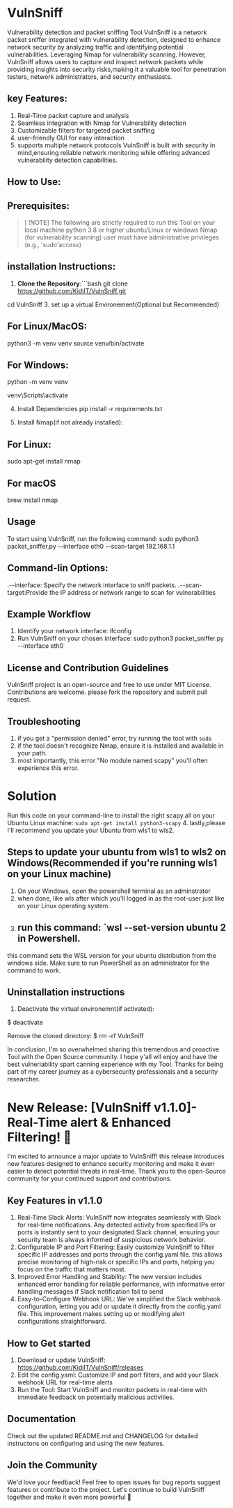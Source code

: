 #  VulnSniff
Vulnerability detection and packet sniffing Tool
VulnSniff is a network packet sniffer integrated with vulnerability detection, designed to enhance network security by analyzing traffic and identifying potential vulnerabilities.
Leveraging Nmap for vulnerability scanning. However, VulnSniff allows users to capture and inspect network packets while providing insights into  security risks,making it a valuable tool for penetration testers, network administrators, and security enthusiasts.

## key Features:
1. Real-Time packet capture and analysis
2. Seamless integration with Nmap for Vulnerability detection
3. Customizable filters for targeted packet sniffing
4. user-friendly GUI for easy interaction
5. supports multiple network protocols
VulnSniff is built with security in mind,ensuring reliable network monitoring while offering advanced vulnerability detection capabilities.

## How to Use:
##  Prerequisites:
>[ !NOTE]
> The following are strictly required to run this Tool on your local machine
> python 3.8 or higher
> ubuntu/Linux or windows
> Nmap (for vulnerability scanning)
> user must have administrative privileges (e.g., 'sudo'access)

## installation Instructions:
1. **Clone the Repository**:```bash
 git clone https://github.com/KidiIT/VulnSniff.git

cd VulnSniff
3.  set up a virtual Environement(Optional but Recommended)
## For Linux/MacOS:

python3 -m venv venv
source venv/bin/activate

## For Windows:

python -m venv venv

venv\Scripts\activate

4. Install Dependencies
pip install -r requirements.txt

6. Install Nmap(if not already installed):
## For Linux:

sudo apt-get install nmap  
## For macOS

brew install nmap 

##  Usage
To start using VulnSniff, run the following command:
sudo python3 packet_sniffer.py --interface eth0 --scan-target 192.168.1.1
## Command-lin Options:
.--interface: Specify the network interface to sniff packets.
.--scan-target:Provide the IP address or network range to scan for vulnerabilities
##  Example Workflow
1. Identify your network interface:
ifconfig
2.  Run VulnSniff on your chosen interface:
   sudo python3 packet_sniffer.py --interface eth0

##  License and Contribution Guidelines
VulnSniff project is an open-source and free to use under MIT License. Contributions are welcome. please fork the repository and submit pull request.

##  Troubleshooting
1.  if you get a "permission denied" error, try running the tool with `sudo`
2.  if the tool doesn't recognize Nmap, ensure it is installed and available in your path.
3.  most importantly, this error "No module named scapy" you'll often experience this error.
   #  Solution 
   Run this code on your command-line to install the right scapy.all on your Ubuntu Linux machine:  `sudo apt-get install python3-scapy`
4.  lastly,please  I'll recommend you update your Ubuntu from wls1 to wls2. 
## Steps to update your ubuntu from wls1 to wls2 on Windows(Recommended if you're running wls1 on your Linux machine)
1. On your Windows, open the powershell terminal as an adminstrator
2. when done, like wls  after which you'll logged in as the root-user just like on your Linux operating system.
3. ## run this command: `wsl --set-version ubuntu 2 in Powershell.
this command sets the WSL version for your ubuntu distribution from the windows side. Make sure to run PowerShell as an administrator for the command to work.

##   Uninstallation instructions
1. Deactivate the virtual environemnt(if activated):

$ deactivate

Remove the cloned directory:
$ rm -rf VulnSniff

In conclusion, I'm so overwhelmed sharing this tremendous and proactive Tool with the Open Source community. I hope y'all wll enjoy and have the best vulneriability spart canning experience with my Tool. Thanks for being part of my career journey as a cybersecurity professionals and a security researcher.


#  New Release: [VulnSniff v1.1.0]- Real-Time alert & Enhanced Filtering! 🥇
I'm excited to announce a major update to VulnSniff! this release introduces new features designed to enhance security monitoring and make it even easier to detect potential threats in real-time. Thank you to the open-Source community for your continued support and contributions.

## Key Features in v1.1.0

1. Real-Time Slack Alerts: VulnSniff now integrates seamlessly with Slack for real-time notifications. Any detected activity from specified IPs or ports is instantly sent to your designated Slack channel, ensuring your security team is always informed of suspicious network behavior.
2. Configurable IP and Port Filtering: Easily customize VulnSniff to filter specific IP addresses and ports through the config.yaml file. this allows precise monitoring of high-risk or specific IPs and ports, helping you focus on the traffic that matters most.
3. Improved Error Handling and Stability: The new version includes enhanced error handling for reliable performance, with informative error handling messages if Slack notification fail to send
4. Easy-to-Configure Webhook URL: We've simplified the Slack webhook configuration, letting you add or update it directly from the config.yaml file. This improvement makes setting up or modifying alert configurations straightforward.

## How to Get started
1. Download or update VulnSniff:   https://github.com/KidiIT/VulnSniff/releases
3. Edit the config.yaml: Customize IP and port filters, and add your Slack webhook URL for real-time alerts
4. Run the Tool: Start VulnSniff and monitor packets in real-time with immediate feedback on potentially malicious activities.

## Documentation 
Check out the updated README.md and CHANGELOG for detailed instructons on configuring and using the new features.

## Join the Community
We'd love your feedback! Feel free to open issues for bug reports suggest features or contribute to the project. 
Let's continue to build VulnSniff together and make it even more powerful 🥇 

















